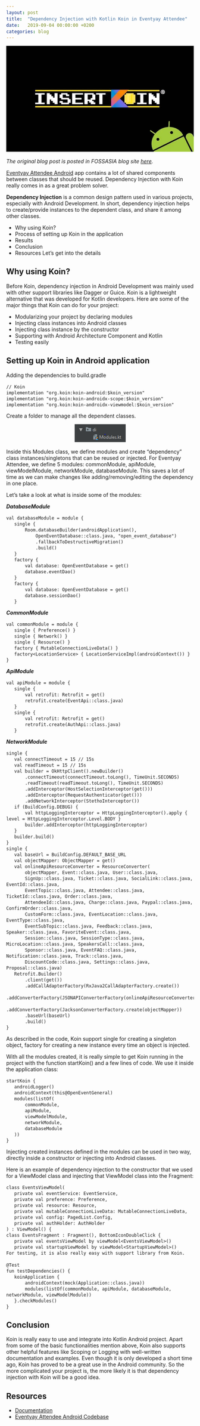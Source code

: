```yaml
---
layout: post
title:  "Dependency Injection with Kotlin Koin in Eventyay Attendee"
date:   2019-09-04 00:00:00 +0200
categories: blog
---
```


<center><img src="/assets/images/img_2.png"></center>


*The original blog post is posted in FOSSASIA blog site [here](https://blog.fossasia.org/dependency-injection-with-kotlin-koin-in-eventyay-attendee/).*

[Eventyay Attendee Android](https://github.com/fossasia/open-event-attendee-android) app contains a lot of shared components between classes that should be reused. Dependency Injection with Koin really comes in as a great problem solver.

**Dependency Injection** is a common design pattern used in various projects, especially with Android Development. In short, dependency injection helps to create/provide instances to the dependent class, and share it among other classes.

- Why using Koin?
- Process of setting up Koin in the application
- Results
- Conclusion
- Resources
Let’s get into the details

## Why using Koin?

Before Koin, dependency injection in Android Development was mainly used with other support libraries like Dagger or Guice. Koin is a lightweight alternative that was developed for Kotlin developers. Here are some of the major things that Koin can do for your project:

- Modularizing your project by declaring modules
- Injecting class instances into Android classes
- Injecting class instance by the constructor
- Supporting with Android Architecture Component and Kotlin
- Testing easily


## Setting up Koin in Android application

Adding the dependencies to build.gradle
```
// Koin
implementation "org.koin:koin-android:$koin_version"
implementation "org.koin:koin-androidx-scope:$koin_version"
implementation "org.koin:koin-androidx-viewmodel:$koin_version"
```
Create a folder to manage all the dependent classes.

<center><img src="/assets/images/img_1.png"></center>

Inside this Modules class, we define modules and create “dependency” class instances/singletons that can be reused or injected. For Eventyay Attendee, we define 5 modules: commonModule, apiModule, viewModelModule, networkModule, databaseModule. This saves a lot of time as we can make changes like adding/removing/editing the dependency in one place.

Let’s take a look at what is inside some of the modules:

***DatabaseModule***

```
val databaseModule = module {
   single {
       Room.databaseBuilder(androidApplication(),
           OpenEventDatabase::class.java, "open_event_database")
           .fallbackToDestructiveMigration()
           .build()
   }
   factory {
       val database: OpenEventDatabase = get()
       database.eventDao()
   }
   factory {
       val database: OpenEventDatabase = get()
       database.sessionDao()
   }
```

***CommonModule***

```
val commonModule = module {
   single { Preference() }
   single { Network() }
   single { Resource() }
   factory { MutableConnectionLiveData() }
   factory<LocationService> { LocationServiceImpl(androidContext()) }
}

```

***ApiModule***

```
val apiModule = module {
   single {
       val retrofit: Retrofit = get()
       retrofit.create(EventApi::class.java)
   }
   single {
       val retrofit: Retrofit = get()
       retrofit.create(AuthApi::class.java)
   }
```

***NetworkModule***

```
single {
   val connectTimeout = 15 // 15s
   val readTimeout = 15 // 15s
   val builder = OkHttpClient().newBuilder()
       .connectTimeout(connectTimeout.toLong(), TimeUnit.SECONDS)
       .readTimeout(readTimeout.toLong(), TimeUnit.SECONDS)
       .addInterceptor(HostSelectionInterceptor(get()))
       .addInterceptor(RequestAuthenticator(get()))
       .addNetworkInterceptor(StethoInterceptor())
   if (BuildConfig.DEBUG) {
       val httpLoggingInterceptor = HttpLoggingInterceptor().apply { level = HttpLoggingInterceptor.Level.BODY }
       builder.addInterceptor(httpLoggingInterceptor)
   }
   builder.build()
}
single {
   val baseUrl = BuildConfig.DEFAULT_BASE_URL
   val objectMapper: ObjectMapper = get()
   val onlineApiResourceConverter = ResourceConverter(
       objectMapper, Event::class.java, User::class.java,
       SignUp::class.java, Ticket::class.java, SocialLink::class.java, EventId::class.java,
       EventTopic::class.java, Attendee::class.java, TicketId::class.java, Order::class.java,
       AttendeeId::class.java, Charge::class.java, Paypal::class.java, ConfirmOrder::class.java,
       CustomForm::class.java, EventLocation::class.java, EventType::class.java,
       EventSubTopic::class.java, Feedback::class.java, Speaker::class.java, FavoriteEvent::class.java,
       Session::class.java, SessionType::class.java, MicroLocation::class.java, SpeakersCall::class.java,
       Sponsor::class.java, EventFAQ::class.java, Notification::class.java, Track::class.java,
       DiscountCode::class.java, Settings::class.java, Proposal::class.java)
   Retrofit.Builder()
       .client(get())
       .addCallAdapterFactory(RxJava2CallAdapterFactory.create())
       .addConverterFactory(JSONAPIConverterFactory(onlineApiResourceConverter))
       .addConverterFactory(JacksonConverterFactory.create(objectMapper))
       .baseUrl(baseUrl)
       .build()
}
```

As described in the code, Koin support single for creating a singleton object, factory for creating a new instance every time an object is injected.

With all the modules created, it is really simple to get Koin running in the project with the function startKoin() and a few lines of code. We use it inside the application class:

```
startKoin {
   androidLogger()
   androidContext(this@OpenEventGeneral)
   modules(listOf(
       commonModule,
       apiModule,
       viewModelModule,
       networkModule,
       databaseModule
   ))
}
```

Injecting created instances defined in the modules can be used in two way, directly inside a constructor or injecting into Android classes.

Here is an example of dependency injection to the constructor that we used for a ViewModel class and injecting that ViewModel class into the Fragment:

```
class EventsViewModel(
   private val eventService: EventService,
   private val preference: Preference,
   private val resource: Resource,
   private val mutableConnectionLiveData: MutableConnectionLiveData,
   private val config: PagedList.Config,
   private val authHolder: AuthHolder
) : ViewModel() {
class EventsFragment : Fragment(), BottomIconDoubleClick {
   private val eventsViewModel by viewModel<EventsViewModel>()
   private val startupViewModel by viewModel<StartupViewModel>()
For testing, it is also really easy with support library from Koin.

@Test
fun testDependencies() {
   koinApplication {
       androidContext(mock(Application::class.java))
       modules(listOf(commonModule, apiModule, databaseModule, networkModule, viewModelModule))
   }.checkModules()
}

```

## Conclusion

Koin is really easy to use and integrate into Kotlin Android project. Apart from some of the basic functionalities mention above, Koin also supports other helpful features like Scoping or Logging with well-written documentation and examples. Even though it is only developed a short time ago, Koin has proved to be a great use in the Android community. So the more complicated your project is, the more likely it is that dependency injection with Koin will be a good idea.

## Resources

- [Documentation](https://insert-koin.io/)
- [Eventyay Attendee Android Codebase](https://github.com/fossasia/open-event-android)